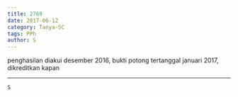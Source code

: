 ```yaml
---
title: 2769
date: 2017-06-12
category: Tanya-SC
tags: PPh
author: S
---
```


penghasilan diakui desember 2016, bukti potong tertanggal januari 2017, dikreditkan kapan

---



`S`
